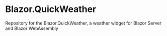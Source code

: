 # Blazor.QuickWeather
Repository for the Blazor.QuickWeather, a weather widget for Blazor Server and Blazor WebAssembly
